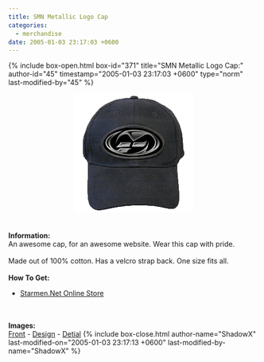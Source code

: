 ```yaml
---
title: SMN Metallic Logo Cap
categories:
  - merchandise
date: 2005-01-03 23:17:03 +0600
---
```

{% include box-open.html box-id="371" title="SMN Metallic Logo Cap:" author-id="45" timestamp="2005-01-03 23:17:03 +0600" type="norm" last-modified-by="45" %}
	<center>
	<img src="/merchandise/images/smn_mlcap_title.png" border="0" alt="SMN Metallic Logo Cap" />
	</center>
	<br /><br />
	<b>Information:</b>
	<br />
	An awesome cap, for an awesome website. Wear this cap with pride.
	<br /><br />
	Made out of 100% cotton. Has a velcro strap back. One size fits all.
	<br /><br />
	<b>How To Get:</b>
	<br />
	<ul>
	<li><a href="http://www.cafeshops.com/starmen.8201712">Starmen.Net Online Store</a></li>
	</ul>
	<br /><br />
	<b>Images:</b>
	<br />
	<a href="/merchandise/images/smn_mlcap_front.jpg">Front</a> - <a href="/merchandise/images/smn_mlcap_design.jpg">Design</a> - <a href="/merchandise/images/smn_hd2.jpg">Detial</a>
{% include box-close.html author-name="ShadowX" last-modified-on="2005-01-03 23:17:13 +0600" last-modified-by-name="ShadowX" %}
